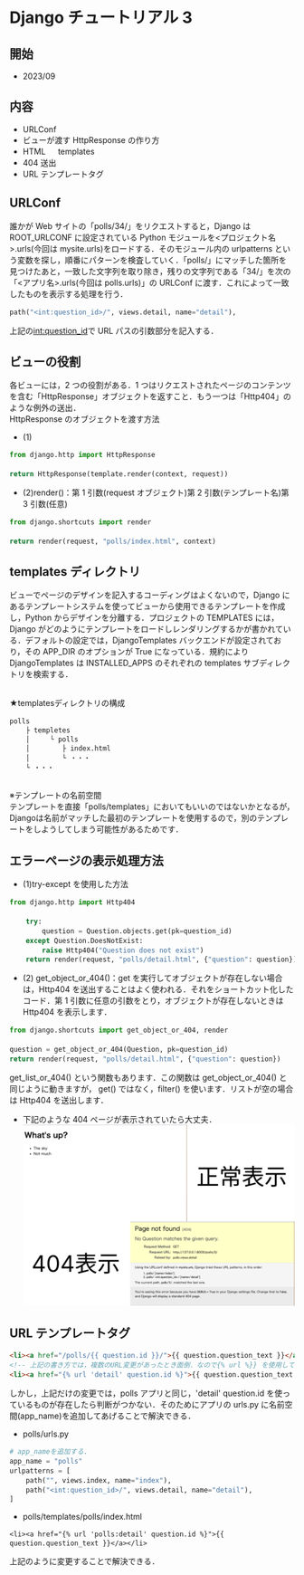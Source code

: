 # Django チュートリアル 3

## 開始

- 2023/09

## 内容

- URLConf
- ビューが渡す HttpResponse の作り方
- HTML 　 templates
- 404 送出
- URL テンプレートタグ

## URLConf

誰かが Web サイトの「polls/34/」をリクエストすると，Django は ROOT_URLCONF に設定されている Python モジュールを<プロジェクト名>.urls(今回は mysite.urls)をロードする．そのモジュール内の urlpatterns という変数を探し，順番にパターンを検査していく．「polls/」にマッチした箇所を見つけたあと，一致した文字列を取り除き，残りの文字列である「34/」を次の「<アプリ名>.urls(今回は polls.urls)」の URLConf に渡す．これによって一致したものを表示する処理を行う．

```Python
path("<int:question_id>/", views.detail, name="detail"),
```

上記の<int:question_id>で URL パスの引数部分を記入する．

## ビューの役割

各ビューには，2 つの役割がある．1 つはリクエストされたページのコンテンツを含む「HttpResponse」オブジェクトを返すこと．もう一つは「Http404」のような例外の送出．
<br>
HttpResponse のオブジェクトを渡す方法

- (1)

```Python
from django.http import HttpResponse

return HttpResponse(template.render(context, request))
```

- (2)render()：第 1 引数(request オブジェクト)第 2 引数(テンプレート名)第 3 引数(任意)

```Python
from django.shortcuts import render

return render(request, "polls/index.html", context)
```

## templates ディレクトリ

ビューでページのデザインを記入するコーディングはよくないので，Django にあるテンプレートシステムを使ってビューから使用できるテンプレートを作成し，Python からデザインを分離する．プロジェクトの TEMPLATES には，Django がどのようにテンプレートをロードしレンダリングするかが書かれている．デフォルトの設定では，DjangoTemplates バックエンドが設定されており，その APP_DIR のオプションが True になっている．規約により DjangoTemplates は INSTALLED_APPS のそれぞれの templates サブディレクトリを検索する．

<br>
★templatesディレクトリの構成

```
polls
	├ templetes
	│     └ polls
	│        ├ index.html
	│        └ ・・・
	└ ・・・
```

<br>
※テンプレートの名前空間 <br>
テンプレートを直接「polls/templates」においてもいいのではないかとなるが，Djangoは名前がマッチした最初のテンプレートを使用するので，別のテンプレートをしようしてしまう可能性があるためです．

## エラーページの表示処理方法

- (1)try-except を使用した方法

```Python
from django.http import Http404

    try:
        question = Question.objects.get(pk=question_id)
    except Question.DoesNotExist:
        raise Http404("Question does not exist")
    return render(request, "polls/detail.html", {"question": question})
```

- (2) get_object_or_404()：get を実行してオブジェクトが存在しない場合は，Http404 を送出することはよく使われる．それをショートカット化したコード．第 1 引数に任意の引数をとり，オブジェクトが存在しないときは Http404 を表示します．

```Python
from django.shortcuts import get_object_or_404, render

question = get_object_or_404(Question, pk=question_id)
return render(request, "polls/detail.html", {"question": question})
```

get_list_or_404() という関数もあります．この関数は get_object_or_404() と同じように動きますが， get() ではなく，filter() を使います．リストが空の場合は Http404 を送出します．

- 下記のような 404 ページが表示されていたら大丈夫．
  ![404エラーページ](../images/ErrorPage.png)

## URL テンプレートタグ

```HTML
<li><a href="/polls/{{ question.id }}/">{{ question.question_text }}</a></li>
<!-- 上記の書き方では，複数のURL変更があったとき面倒．なので{% url %}} を使用してURL設定で定義されているURLパスへの依存をなくすことができる． -->
<li><a href="{% url 'detail' question.id %}">{{ question.question_text }}</a></li>
```

しかし，上記だけの変更では，polls アプリと同じ，'detail' question.id を使っているものが存在したら判断がつかない．そのためにアプリの urls.py に名前空間(app_name)を追加してあげることで解決できる．

- polls/urls.py

```Python
# app_nameを追加する．
app_name = "polls"
urlpatterns = [
    path("", views.index, name="index"),
    path("<int:question_id>/", views.detail, name="detail"),
]
```

- polls/templates/polls/index.html

```
<li><a href="{% url 'polls:detail' question.id %}">{{ question.question_text }}</a></li>
```

上記のように変更することで解決できる．

